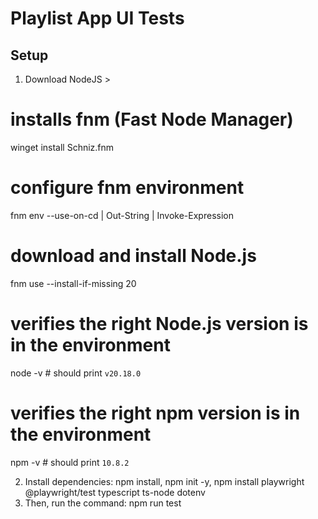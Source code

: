 # Playlist App UI Tests

## Setup

1. Download NodeJS >
 # installs fnm (Fast Node Manager)
winget install Schniz.fnm
# configure fnm environment
fnm env --use-on-cd | Out-String | Invoke-Expression
# download and install Node.js
fnm use --install-if-missing 20
# verifies the right Node.js version is in the environment
node -v # should print `v20.18.0`
# verifies the right npm version is in the environment
npm -v # should print `10.8.2`

2. Install dependencies: npm install, npm init -y, npm install playwright @playwright/test typescript ts-node dotenv
3. Then, run the command: npm run test
